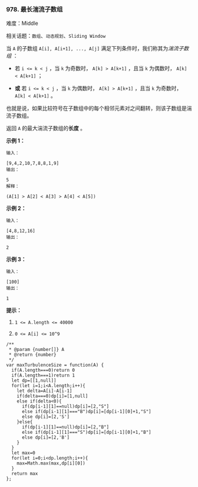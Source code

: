### 978. 最长湍流子数组

难度：Middle

相关话题：`数组`、`动态规划`、`Sliding Window`

当  `A` 的子数组 `A[i], A[i+1], ..., A[j]` 满足下列条件时，我们称其为*湍流子数组* ：




* 若 `i <= k < j` ，当  `k` 为奇数时， `A[k] > A[k+1]` ，且当  `k`  为偶数时， `A[k] < A[k+1]` ；

* **或** 若 `i <= k < j` ，当  `k`  为偶数时， `A[k] > A[k+1]` ，且当  `k` 为奇数时， `A[k] < A[k+1]` 。





也就是说，如果比较符号在子数组中的每个相邻元素对之间翻转，则该子数组是湍流子数组。



返回  `A`  的最大湍流子数组的**长度** 。







**示例 1：** 



```
输入：

[9,4,2,10,7,8,8,1,9]
输出：

5
解释：

(A[1] > A[2] < A[3] > A[4] < A[5])
```


**示例 2：** 



```
输入：

[4,8,12,16]
输出：

2
```


**示例 3：** 



```
输入：

[100]
输出：

1
```






**提示：** 




1.  `1 <= A.length <= 40000` 

2.  `0 <= A[i] <= 10^9` 




```
/**
 * @param {number[]} A
 * @return {number}
 */
var maxTurbulenceSize = function(A) {
  if(A.length===0)return 0
  if(A.length===1)return 1
  let dp=[[1,null]]
  for(let i=1;i<A.length;i++){
    let delta=A[i]-A[i-1]
    if(delta===0)dp[i]=[1,null]
    else if(delta<0){
      if(dp[i-1][1]==null)dp[i]=[2,"S"]
      else if(dp[i-1][1]==="B")dp[i]=[dp[i-1][0]+1,"S"]
      else dp[i]=[2,'S']
    }else{
      if(dp[i-1][1]==null)dp[i]=[2,"B"]
      else if(dp[i-1][1]==="S")dp[i]=[dp[i-1][0]+1,"B"]
      else dp[i]=[2,'B']
    }
  }
  let max=0
  for(let i=0;i<dp.length;i++){
    max=Math.max(max,dp[i][0])
  }
  return max
};
```

